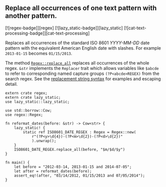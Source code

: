 ## Replace all occurrences of one text pattern with another pattern.

[![regex-badge]][regex] [![lazy_static-badge]][lazy_static] [![cat-text-processing-badge]][cat-text-processing]

Replaces all occurrences of the standard ISO 8601 *YYYY-MM-DD* date pattern
with the equivalent American English date with slashes.
For example `2013-01-15` becomes `01/15/2013`.

The method [`Regex::replace_all`] replaces all occurrences of the whole regex.
`&str` implements the `Replacer` trait which allows variables like `$abcde` to
refer to corresponding named capture groups `(?P<abcde>REGEX)` from the search
regex. See the [replacement string syntax] for examples and escaping detail.

```rust,edition2018
extern crate regex;
extern crate lazy_static;
use lazy_static::lazy_static;

use std::borrow::Cow;
use regex::Regex;

fn reformat_dates(before: &str) -> Cow<str> {
    lazy_static! {
        static ref ISO8601_DATE_REGEX : Regex = Regex::new(
            r"(?P<y>\d{4})-(?P<m>\d{2})-(?P<d>\d{2})"
            ).unwrap();
    }
    ISO8601_DATE_REGEX.replace_all(before, "$m/$d/$y")
}

fn main() {
    let before = "2012-03-14, 2013-01-15 and 2014-07-05";
    let after = reformat_dates(before);
    assert_eq!(after, "03/14/2012, 01/15/2013 and 07/05/2014");
}
```

[`Regex::replace_all`]: https://docs.rs/regex/*/regex/struct.Regex.html#method.replace_all

[replacement string syntax]: https://docs.rs/regex/*/regex/struct.Regex.html#replacement-string-syntax
